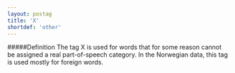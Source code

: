 ```yaml
---
layout: postag
title: 'X'
shortdef: 'other'
---
```

#####Definition
The tag X is used for words that for some reason cannot be assigned a real part-of-speech category.
In the Norwegian data, this tag is used mostly for foreign words.

<!-- Interlanguage links updated Út zář 29 20:42:59 CEST 2020 -->
